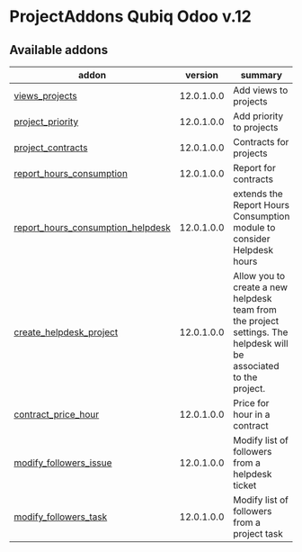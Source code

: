ProjectAddons Qubiq Odoo v.12
=============================

[//]: # (addons)

Available addons
----------------
addon | version | summary
--- | --- | ---
[views_projects](views_projects/) | 12.0.1.0.0 | Add views to projects
[project_priority](project_priority/) | 12.0.1.0.0 | Add priority to projects
[project_contracts](project_contracts/) | 12.0.1.0.0 | Contracts for projects
[report_hours_consumption](report_hours_consumption/) | 12.0.1.0.0 | Report for contracts
[report_hours_consumption_helpdesk](report_hours_consumption_helpdesk/) | 12.0.1.0.0 | extends the Report Hours Consumption module to consider Helpdesk hours
[create_helpdesk_project](create_helpdesk_project/) | 12.0.1.0.0 | Allow you to create a new helpdesk team from the project settings. The helpdesk will be associated to the project.
[contract_price_hour](contract_price_hour/) | 12.0.1.0.0 | Price for hour in a contract
[modify_followers_issue](modify_followers_issue/) | 12.0.1.0.0 | Modify list of followers from a helpdesk ticket
[modify_followers_task](modify_followers_task/) | 12.0.1.0.0 | Modify list of followers from a project task

[//]: # (end addons)

